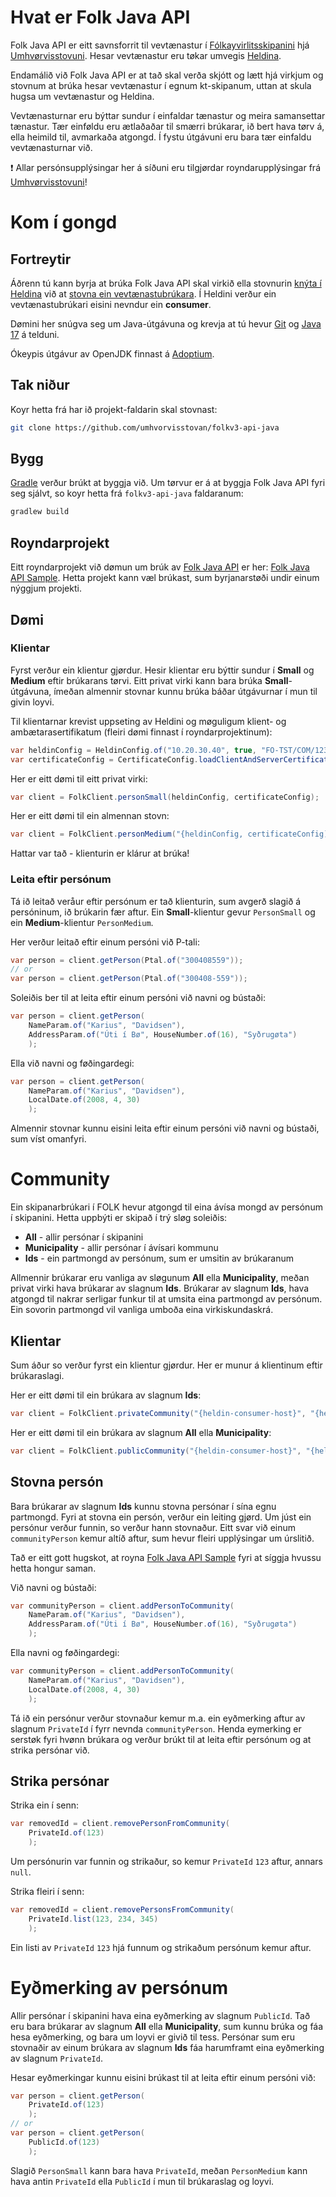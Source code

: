 # Hvat er Folk Java API
Folk Java API er eitt savnsforrit til vevtænastur í [Fólkayvirlitsskipanini](http://us.fo/Default.aspx?ID=13792) hjá [Umhvørvisstovuni](http://us.fo). Hesar vevtænastur eru tøkar umvegis [Heldina](https://www.talgildu.fo/heldin/heldin/).

Endamálið við Folk Java API er at tað skal verða skjótt og lætt hjá virkjum og stovnum at brúka hesar vevtænastur í egnum kt-skipanum, uttan at skula hugsa um vevtænastur og Heldina.

Vevtænasturnar eru býttar sundur í einfaldar tænastur og meira samansettar tænastur. Tær einføldu eru ætlaðaðar til smærri brúkarar, ið bert hava tørv á, ella heimild til, avmarkaða atgongd. Í fystu útgávuni eru bara tær einfaldu vevtænasturnar við.

:exclamation: Allar persónsupplýsingar her á síðuni eru tilgjørdar royndarupplýsingar frá [Umhvørvisstovuni](http://us.fo)!

# Kom í gongd

## Fortreytir
Áðrenn tú kann byrja at brúka Folk Java API skal virkið ella stovnurin [knýta í Heldina](https://www.talgildu.fo/heldin/knyt-i-heldina/) við at [stovna ein vevtænastubrúkara](https://www.talgildu.fo/heldin/knyt-i-heldina/vevtaenastubrukari/). Í Heldini verður ein vevtænastubrúkari eisini nevndur ein **consumer**.

Dømini her snúgva seg um Java-útgávuna og krevja at tú hevur [Git](https://git-scm.com/) og [Java 17](https://openjdk.java.net/projects/jdk/17/) á telduni.

Ókeypis útgávur av OpenJDK finnast á [Adoptium](https://adoptium.net/).

## Tak niður
Koyr hetta frá har ið projekt-faldarin skal stovnast:
```bash
git clone https://github.com/umhvorvisstovan/folkv3-api-java
```

## Bygg
[Gradle](https://gradle.org/) verður brúkt at byggja við. Um tørvur er á at byggja Folk Java API fyri seg sjálvt, so koyr hetta frá `folkv3-api-java` faldaranum:
```bash
gradlew build
```

## Royndarprojekt
Eitt royndarprojekt við dømun um brúk av [Folk Java API](https://github.com/umhvorvisstovan/folkv3-api-java) er her: [Folk Java API Sample](https://github.com/umhvorvisstovan/folkv3-api-sample-java).
Hetta projekt kann væl brúkast, sum byrjanarstøði undir einum nýggjum projekti.

## Dømi
### Klientar
Fyrst verður ein klientur gjørdur. Hesir klientar eru býttir sundur í **Small** og **Medium** eftir brúkarans tørvi. Eitt privat virki kann bara brúka **Small**-útgávuna, ímeðan almennir stovnar kunnu brúka báðar útgávurnar í mun til givin loyvi.

Til klientarnar krevist uppseting av Heldini og møguligum klient- og ambætarasertifikatum (fleiri dømi finnast í royndarprojektinum):

```java
var heldinConfig = HeldinConfig.of("10.20.30.40", true, "FO-TST/COM/123456/my-system");
var certificateConfig = CertificateConfig.loadClientAndServerCertificate();
```

Her er eitt dømi til eitt privat virki:

```java
var client = FolkClient.personSmall(heldinConfig, certificateConfig);
```

Her er eitt dømi til ein almennan stovn:
```java
var client = FolkClient.personMedium("{heldinConfig, certificateConfig);
```

Hattar var tað - klienturin er klárur at brúka!

### Leita eftir persónum
Tá ið leitað veråur eftir persónum er tað klienturin, sum avgerð slagið á persóninum, ið brúkarin fær aftur.
Ein **Small**-klientur gevur `PersonSmall` og ein **Medium**-klientur `PersonMedium`.

Her verður leitað eftir einum persóni við P-tali:
```java
var person = client.getPerson(Ptal.of("300408559"));
// or
var person = client.getPerson(Ptal.of("300408-559"));
```

Soleiðis ber til at leita eftir einum persóni við navni og bústaði:
```java
var person = client.getPerson(
    NameParam.of("Karius", "Davidsen"),
    AddressParam.of("Úti í Bø", HouseNumber.of(16), "Syðrugøta")
    );
```

Ella við navni og føðingardegi:

```java
var person = client.getPerson(
    NameParam.of("Karius", "Davidsen"),
    LocalDate.of(2008, 4, 30)
    );
```

Almennir stovnar kunnu eisini leita eftir einum persóni við navni og bústaði, sum víst omanfyri.

# Community
Ein skipanarbrúkari í FOLK hevur atgongd til eina ávísa mongd av persónum í skipanini. Hetta uppbýti er skipað í trý sløg soleiðis:
 - **All** - allir persónar í skipanini
 - **Municipality** - allir persónar í ávísari kommunu
 - **Ids** - ein partmongd av persónum, sum er umsitin av brúkaranum

Allmennir brúkarar eru vanliga av sløgunum **All** ella **Municipality**, meðan privat virki hava brúkarar av slagnum **Ids**.
Brúkarar av slagnum **Ids**, hava atgongd til nakrar serligar funkur til at umsita eina partmongd av persónum. Ein sovorin partmongd vil vanliga umboða eina virkiskundaskrá.

## Klientar
Sum áður so verður fyrst ein klientur gjørdur. Her er munur á klientinum eftir brúkaraslagi.

Her er eitt dømi til ein brúkara av slagnum **Ids**:

```java
var client = FolkClient.privateCommunity("{heldin-consumer-host}", "{heldin-consumer-name}");
```

Her er eitt dømi til ein brúkara av slagnum **All** ella **Municipality**:
```java
var client = FolkClient.publicCommunity("{heldin-consumer-host}", "{heldin-consumer-name}");
```

## Stovna persón
Bara brúkarar av slagnum **Ids** kunnu stovna persónar í sína egnu partmongd.
Fyri at stovna ein persón, verður ein leiting gjørd. Um júst ein persónur verður funnin,
so verður hann stovnaður. Eitt svar við einum `communityPerson` kemur altíð aftur,
sum hevur fleiri upplýsingar um úrslitið.

Tað er eitt gott hugskot, at royna [Folk Java API Sample](https://github.com/folk-api/folk-v3-api-sample)
fyri at síggja hvussu hetta hongur saman.

Við navni og bústaði:

```java
var communityPerson = client.addPersonToCommunity(
    NameParam.of("Karius", "Davidsen"),
    AddressParam.of("Úti í Bø", HouseNumber.of(16), "Syðrugøta")
    );
```

Ella navni og føðingardegi:

```java
var communityPerson = client.addPersonToCommunity(
    NameParam.of("Karius", "Davidsen"),
    LocalDate.of(2008, 4, 30)
    );
```

Tá ið ein persónur verður stovnaður kemur m.a. ein eyðmerking aftur av slagnum `PrivateId` í fyrr nevnda `communityPerson`.
Henda eymerking er serstøk fyri hvønn brúkara og verður brúkt til at leita eftir persónum og at strika persónar við.

## Strika persónar
Strika ein í senn:
```java
var removedId = client.removePersonFromCommunity(
    PrivateId.of(123)
    );
```
Um persónurin var funnin og strikaður, so kemur `PrivateId` `123` aftur, annars `null`.

Strika fleiri í senn:
```java
var removedId = client.removePersonsFromCommunity(
    PrivateId.list(123, 234, 345)
    );
```

Ein listi av `PrivateId` `123` hjá funnum og strikaðum persónum kemur aftur.

# Eyðmerking av persónum
Allir persónar í skipanini hava eina eyðmerking av slagnum `PublicId`.
Tað eru bara brúkarar av slagnum **All** ella **Municipality**, sum kunnu brúka og fáa hesa eyðmerking, og bara um loyvi er givið til tess.
Persónar sum eru stovnaðir av einum brúkara av slagnum **Ids** fáa harumframt eina eyðmerking av slagnum `PrivateId`.

Hesar eyðmerkingar kunnu eisini brúkast til at leita eftir einum persóni við:
```java
var person = client.getPerson(
    PrivateId.of(123)
    );
// or
var person = client.getPerson(
    PublicId.of(123)
    );
```

Slagið `PersonSmall` kann bara hava `PrivateId`, meðan `PersonMedium` kann hava antin `PrivateId` ella `PublicId` í mun til brúkaraslag og loyvi.
